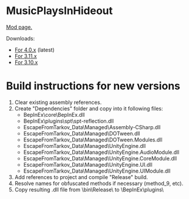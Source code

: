 # MusicPlaysInHideout
[Mod page.](https://forge.sp-tarkov.com/mod/2188/music-plays-in-hideout)

Downloads:
- [For 4.0.x](https://github.com/Mugnum/SPT_MusicPlaysInHideout/releases) (latest)
- [For 3.11.x](https://github.com/Mugnum/SPT_MusicPlaysInHideout/releases/tag/1.1.0)
- [For 3.10.x](https://github.com/Mugnum/SPT_MusicPlaysInHideout/releases/tag/1.0.0)

# Build instructions for new versions
1. Clear existing assembly references.
2. Create "Dependencies" folder and copy into it following files:
   - BepInEx\core\BepInEx.dll
   - BepInEx\plugins\spt\spt-reflection.dll
   - EscapeFromTarkov_Data\Managed\Assembly-CSharp.dll
   - EscapeFromTarkov_Data\Managed\DOTween.dll
   - EscapeFromTarkov_Data\Managed\DOTween.Modules.dll
   - EscapeFromTarkov_Data\Managed\UnityEngine.dll
   - EscapeFromTarkov_Data\Managed\UnityEngine.AudioModule.dll
   - EscapeFromTarkov_Data\Managed\UnityEngine.CoreModule.dll
   - EscapeFromTarkov_Data\Managed\UnityEngine.UI.dll
   - EscapeFromTarkov_Data\Managed\UnityEngine.UIModule.dll
3. Add references to project and compile "Release" build.
4. Resolve names for obfuscated methods if necessary (method_9, etc).
5. Copy resulting .dll file from \bin\Release\ to \BepInEx\plugins\
